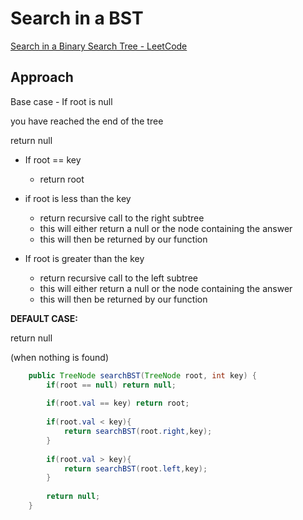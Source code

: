 # Search in a BST

[Search in a Binary Search Tree - LeetCode](https://leetcode.com/problems/search-in-a-binary-search-tree)

## Approach

 Base case - If root is null

you have reached the end of the tree

return null

- If root == key
    - return root
    
- if root is less than the key
    - return recursive call to the right subtree
    - this will either return a null or the node containing the answer
    - this will then be returned by our function

- If root is greater than the key
    - return recursive call to the left subtree
    - this will either return a null or the node containing the answer
    - this will then be returned by our function

**DEFAULT CASE:** 

return null

(when nothing is found)

```java
	public TreeNode searchBST(TreeNode root, int key) {
        if(root == null) return null;
        
        if(root.val == key) return root;
        
        if(root.val < key){
            return searchBST(root.right,key);
        }
        
        if(root.val > key){
            return searchBST(root.left,key);
        }
        
        return null;
    }
```